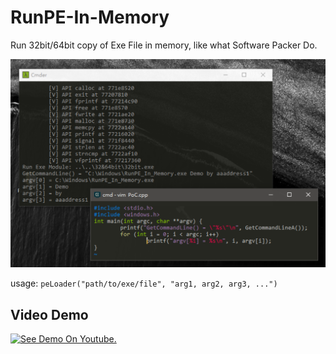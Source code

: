 # RunPE-In-Memory
Run 32bit/64bit copy of Exe File in memory, like what Software Packer Do.

![](demo.png)

usage: `peLoader("path/to/exe/file", "arg1, arg2, arg3, ...")`

## Video Demo
[![See Demo On Youtube.](https://img.youtube.com/vi/PESJoHjMbHM/0.jpg)](https://www.youtube.com/watch?v=PESJoHjMbHM)
